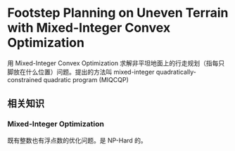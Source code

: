 # Footstep Planning on Uneven Terrain with Mixed-Integer Convex Optimization
用 Mixed-Integer Convex Optimization 求解非平坦地面上的行走规划（指每只脚放在什么位置）问题。提出的方法叫 mixed-integer quadratically-constrained quadratic program (MIQCQP)

## 相关知识
### Mixed-Integer Optimization
既有整数也有浮点数的优化问题。是 NP-Hard 的。

